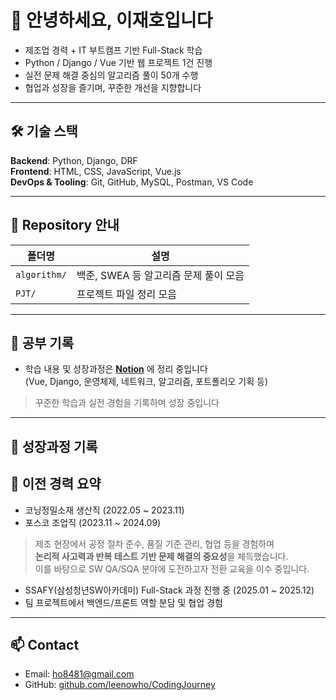 # 👋 안녕하세요, 이재호입니다

- 제조업 경력 + IT 부트캠프 기반 Full-Stack 학습
- Python / Django / Vue 기반 웹 프로젝트 1건 진행
- 실전 문제 해결 중심의 알고리즘 풀이 50개 수행
- 협업과 성장을 즐기며, 꾸준한 개선을 지향합니다

---

## 🛠 기술 스택

**Backend**: Python, Django, DRF  
**Frontend**: HTML, CSS, JavaScript, Vue.js  
**DevOps & Tooling**: Git, GitHub, MySQL, Postman, VS Code  

---

## 📁 Repository 안내

| 폴더명       | 설명                                  |
|--------------|---------------------------------------|
| `algorithm/` | 백준, SWEA 등 알고리즘 문제 풀이 모음 |
| `PJT/`       | 프로젝트 파일 정리 모음                |

---

## 🧠 공부 기록

- 학습 내용 및 성장과정은 **[Notion](https://www.notion.so/18be663b24678086b9a3e8668a37d2f8)** 에 정리 중입니다  
  (Vue, Django, 운영체제, 네트워크, 알고리즘, 포트폴리오 기획 등)

> 꾸준한 학습과 실전 경험을 기록하며 성장 중입니다

---

## 🌱 성장과정 기록

## 🧱 이전 경력 요약

- 코닝정밀소재 생산직 (2022.05 ~ 2023.11)  
- 포스코 조업직 (2023.11 ~ 2024.09)

> 제조 현장에서 공정 절차 준수, 품질 기준 관리, 협업 등을 경험하며  
> **논리적 사고력과 반복 테스트 기반 문제 해결의 중요성**을 체득했습니다.  
> 이를 바탕으로 SW QA/SQA 분야에 도전하고자 전환 교육을 이수 중입니다. 
- SSAFY(삼성청년SW아카데미) Full-Stack 과정 진행 중 (2025.01 ~ 2025.12)  
- 팀 프로젝트에서 백엔드/프론트 역할 분담 및 협업 경험

---

## 📫 Contact

- Email: ho8481@gmail.com  
- GitHub: [github.com/leenowho/CodingJourney](https://github.com/leenowho/CodingJourney)
